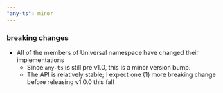 ```yaml
---
"any-ts": minor
---
```


### breaking changes
- All of the members of Universal namespace have changed their implementations
  - Since `any-ts` is still pre v1.0, this is a minor version bump.
  - The API is relatively stable; I expect one (1) more breaking change before releasing v1.0.0 this fall


